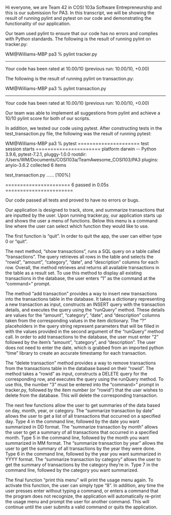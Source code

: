 Hi everyone, we are Team 42 in COSI 103a Software Entrepreneurship and this is our submission for PA3. In this transcript, we will be showing the result of running pylint and pytest on our code and demonstrating the functionality of our application.

Our team used pylint to ensure that our code has no errors and complies with Python standards. The following is the result of running pylint on tracker.py:


WM@Williams-MBP pa3 % pylint tracker.py

--------------------------------------------------------------------
Your code has been rated at 10.00/10 (previous run: 10.00/10, +0.00)


The following is the result of running pylint on transaction.py:


WM@Williams-MBP pa3 % pylint transaction.py

--------------------------------------------------------------------
Your code has been rated at 10.00/10 (previous run: 10.00/10, +0.00)


Our team was able to implement all suggestions from pylint and achieve a 10/10 pylint score for both of our scripts.

In addition, we tested our code using pytest. After constructing tests in the test_transaction.py file, the following was the result of running pytest:


WM@Williams-MBP pa3 % pytest
===================== test session starts ======================
platform darwin -- Python 3.9.6, pytest-7.2.1, pluggy-1.0.0
rootdir: /Users/WM/Documents/COSI103a/TeamAwesome_COSI103/PA3
plugins: anyio-3.6.2
collected 6 items                                              

test_transaction.py ......                               [100%]

====================== 6 passed in 0.05s =======================


Our code passed all tests and proved to have no errors or bugs.

Our application is designed to track, store, and summarize transactions that are inputted by the user. Upon running tracker.py, our application starts up and shows the user a menu of functions. Below this menu is a command line where the user can select which function they would like to use.

The first function is “quit”. In order to quit the app, the user can either type 0 or “quit”.

The next method, “show transactions”, runs a SQL query on a table called “transactions”. The query retrieves all rows in the table and selects the “rowid”, “amount”, “category”, “date”, and “description” columns for each row. Overall, the method retrieves and returns all available transactions in the table as a result set. To use this method to display all existing transactions in the database, the user enters “1” as the command at the “command>” prompt.

The method “add transaction” provides a way to insert new transactions into the transactions table in the database. It takes a dictionary representing a new transaction as input, constructs an INSERT query with the transaction details, and executes the query using the “runQuery” method. These details are values for the “amount”, “category”, “date”, and “description” columns taken from the corresponding values in the item dictionary. The “?” placeholders in the query string represent parameters that will be filled in with the values provided in the second argument of the “runQuery” method call. In order to add transactions to the database, the user must enter “2” followed by the item’s “amount”, “category”, and “description”. The user does not need to enter the date, which is grabbed from an imported python “time” library to create an accurate timestamp for each transaction.

The “delete transaction” method provides a way to remove transactions from the transactions table in the database based on their “rowid”. The method takes a “rowid” as input, constructs a DELETE query for the corresponding row, and executes the query using the runQuery method. To use this, the number “3” must be entered into the “command>” prompt in tracker.py, followed by the item number (or “rowid”) that the user wishes to delete from the database. This will delete the corresponding transaction.

The next few functions allow the user to get summaries of the data based on day, month, year, or category. The “summarize transaction by date” allows the user to get a list of all transactions that occurred on a specified day. Type 4 in the command line, followed by the date you want summarized in DD format. The “summarize transaction by month” allows the user to get a summary of all transactions that occurred in a specified month. Type 5 in the command line, followed by the month you want summarized in MM format. The “summarize transaction by year” allows the user to get the summary of all transactions by the year they were done. Type 6 in the command line, followed by the year you want summarized in YYYY format. The “summarize transaction by category” allows the user to get the summary of transactions by the category they’re in. Type 7 in the command line, followed by the category you want summarized. 

The final function “print this menu” will print the usage menu again. To activate this function, the user can simply type “8”. In addition, any time the user presses enter without typing a command, or enters a command that the program does not recognize, the application will automatically re-print the usage menu and prompt the user for another command. This will continue until the user submits a valid command or quits the application.
